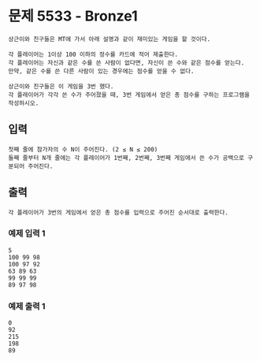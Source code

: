 # 문제 5533 - Bronze1
    상근이와 친구들은 MT에 가서 아래 설명과 같이 재미있는 게임을 할 것이다.

    각 플레이어는 1이상 100 이하의 정수를 카드에 적어 제출한다. 
    각 플레이어는 자신과 같은 수를 쓴 사람이 없다면, 자신이 쓴 수와 같은 점수를 얻는다. 
    만약, 같은 수를 쓴 다른 사람이 있는 경우에는 점수를 얻을 수 없다.

    상근이와 친구들은 이 게임을 3번 했다. 
    각 플레이어가 각각 쓴 수가 주어졌을 때, 3번 게임에서 얻은 총 점수를 구하는 프로그램을 작성하시오.

## 입력
    첫째 줄에 참가자의 수 N이 주어진다. (2 ≤ N ≤ 200) 
    둘째 줄부터 N개 줄에는 각 플레이어가 1번째, 2번째, 3번째 게임에서 쓴 수가 공백으로 구분되어 주어진다.

## 출력
    각 플레이어가 3번의 게임에서 얻은 총 점수를 입력으로 주어진 순서대로 출력한다.

### 예제 입력 1
    5
    100 99 98
    100 97 92
    63 89 63
    99 99 99
    89 97 98
### 예제 출력 1
    0
    92
    215
    198
    89
